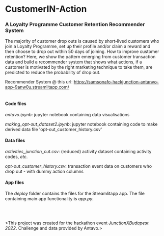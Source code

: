 # CustomerIN-Action
### A Loyalty Programme Customer Retention Recommender System

The majority of customer drop outs is caused by short-lived customers who join a Loyalty Programme, set up their profile and/or claim a reward and then choose to drop out within 50 days of joining. How to improve customer retention? Here, we show the pattern emerging from customer transaction data and build a recommender system that shows what actions, if a customer is motivated by the right marketing technique to take them, are predicted to reduce the probability of drop out.

Recommender System @ this url: https://samsonafo-hackjunction-antanvo-app-9anw0u.streamlitapp.com/
 <br/><br/>  
#### Code files
*antavo.ipynb*: jupyter notebook containing data visualisations   
   
*making_opt-out_dataset2.ipynb*: jupyter notebook containing code to make derived data file 'opt-out_customer_history.csv'  
  
#### Data files
   
*activities_junction_cut.csv*: (reduced) activity dataset containing activity codes, *etc*.   
    
*opt-out_customer_history.csv*: transaction event data on customers who drop out - with dummy action columns   
   
#### App files
The *deploy* folder contains the files for the Streamlitapp app. 
The file containing main app functionality is *app.py*.

      
 <br/><br/>   
      
<This project was created for the hackathon event *JunctionXBudapest 2022*. Challenge and data provided by Antavo.>

